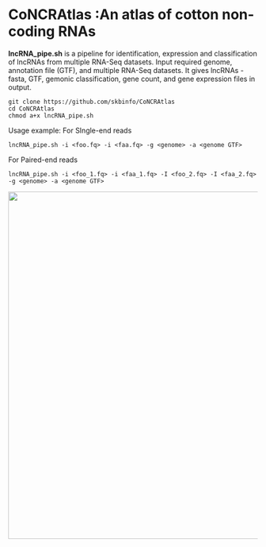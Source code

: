 # CoNCRAtlas :An atlas of cotton non-coding RNAs
__lncRNA_pipe.sh__ is a pipeline for identification, expression and classification of lncRNAs from multiple RNA-Seq datasets.
Input required genome, annotation file (GTF), and multiple RNA-Seq datasets.
It gives lncRNAs - fasta, GTF, gemonic classification, gene count, and gene expression files in output.
```
git clone https://github.com/skbinfo/CoNCRAtlas
cd CoNCRAtlas
chmod a+x lncRNA_pipe.sh
```
Usage example:
For SIngle-end reads
```
lncRNA_pipe.sh -i <foo.fq> -i <faa.fq> -g <genome> -a <genome GTF>
```
For Paired-end reads
```
lncRNA_pipe.sh -i <foo_1.fq> -i <faa_1.fq> -I <foo_2.fq> -I <faa_2.fq> -g <genome> -a <genome GTF>
```


<img src="http://14.139.61.8/CoNCRAtlas/images/lncRNA_pipeline.png" width="700" height="700">
